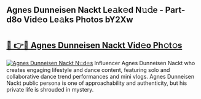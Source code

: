 ## Agnes Dunneisen Nackt Le𝚊k𝚎d N𝚞𝚍e - Part-d8o Vid𝚎o Le𝚊ks Photos bY2Xw

# <h2><a href="http://fb4uq3f.evod.top/?m=Agnes+Dunneisen+Nackt">🔗 👉🔴 Agnes Dunneisen Nackt Vid𝚎o Ph𝚘t𝚘s</a></h2>

[![Agnes Dunneisen Nackt N𝚞d𝚎s](https://i.imgur.com/8V9OHl7.gif)](http://fb4uq3f.evod.top/?m=Agnes+Dunneisen+Nackt)
Influencer Agnes Dunneisen Nackt who creates engaging lifestyle and dance content, featuring solo and collaborative dance trend performances and mini vlogs. Agnes Dunneisen Nackt public persona is one of approachability and authenticity, but his private life is shrouded in mystery. 
